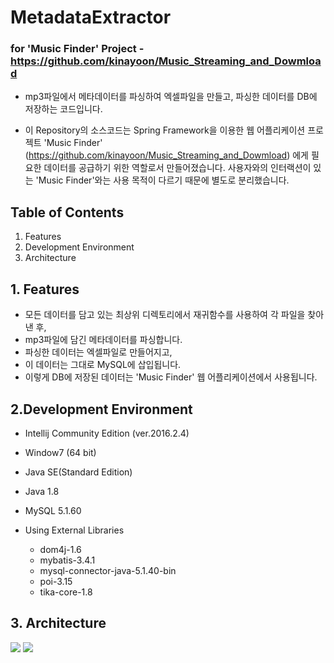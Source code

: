 # MetadataExtractor
### for 'Music Finder' Project - <https://github.com/kinayoon/Music_Streaming_and_Dowmload>


+ mp3파일에서 메타데이터를 파싱하여 엑셀파일을 만들고, 파싱한 데이터를 DB에 저장하는 코드입니다. 

+ 이 Repository의 소스코드는 Spring Framework을 이용한 웹 어플리케이션 프로젝트 'Music Finder'
  (https://github.com/kinayoon/Music_Streaming_and_Dowmload) 에게 필요한 데이터를 공급하기 위한 역할로서 만들어졌습니다.
  사용자와의 인터랙션이 있는 'Music Finder'와는 사용 목적이 다르기 때문에 별도로 분리했습니다.


## Table of Contents
   1. Features
   2. Development Environment 
   3. Architecture
  
## 1. Features
  - 모든 데이터를 담고 있는 최상위 디렉토리에서 재귀함수를 사용하여 각 파일을 찾아낸 후,
   - mp3파일에 담긴 메타데이터를 파싱합니다.
   - 파싱한 데이터는 엑셀파일로 만들어지고,
   - 이 데이터는 그대로 MySQL에 삽입됩니다.
   - 이렇게 DB에 저장된 데이터는 'Music Finder' 웹 어플리케이션에서 사용됩니다.
  
## 2.Development Environment
   - Intellij Community Edition (ver.2016.2.4)
   - Window7 (64 bit)
   - Java SE(Standard Edition)
   - Java 1.8
   - MySQL 5.1.60
   
   - Using External Libraries
     - dom4j-1.6
     - mybatis-3.4.1
     - mysql-connector-java-5.1.40-bin
     - poi-3.15
     - tika-core-1.8  

## 3. Architecture
  ![](https://cloud.githubusercontent.com/assets/21224368/20290154/ac2fab32-ab21-11e6-8ed1-c410e6bf7d88.jpg)
  ![](https://cloud.githubusercontent.com/assets/21224368/20290356/e53d941a-ab22-11e6-8244-ee3666d9ff24.JPG)
